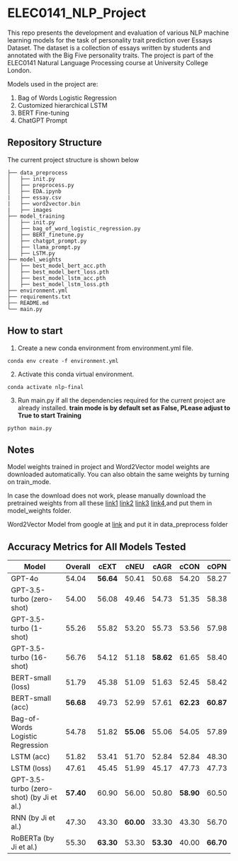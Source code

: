 # ELEC0141_NLP_Project
This repo presents the development and evaluation of various NLP machine learning models for the task of personality trait prediction over Essays Dataset. The dataset is a collection of essays written by students and annotated with the Big Five personality traits. The project is part of the ELEC0141 Natural Language Processing course at University College London.

Models used in the project are:
1. Bag of Words Logistic Regression
2. Customized hierarchical LSTM
3. BERT Fine-tuning
4. ChatGPT Prompt

## Repository Structure
The current project structure is shown below
```
├── data_preprocess
│   ├── init.py
│   ├── preprocess.py
│   ├── EDA.ipynb
|   ├── essay.csv
|   ├── word2vector.bin
|   ├── images
├── model_training
│   ├── init.py
│   ├── bag_of_word_logistic_regression.py
│   ├── BERT_finetune.py
│   ├── chatgpt_prompt.py
│   ├── llama_prompt.py
│   ├── LSTM.py
├── model_weights
│   ├── best_model_bert_acc.pth
│   ├── best_model_bert_loss.pth
│   ├── best_model_lstm_acc.pth
│   ├── best_model_lstm_loss.pth
├── environment.yml
├── requirements.txt
├── README.md
└── main.py
```

## How to start
1. Create a new conda environment from environment.yml file.
```
conda env create -f environment.yml
```
2. Activate this conda virtual environment. 
```
conda activate nlp-final
```
3. Run main.py if all the dependencies required for the current project are already installed. **train mode is by default set as False, PLease adjust to True to start Training**
```
python main.py
```
## Notes
Model weights trained in project and Word2Vector model weights are downloaded automatically. You can also obtain the same weights by turning on train_mode.

In case the download does not work, please manually download the pretrained weights from all these [link1](https://drive.google.com/file/d/1_RwOEto-l-ra2ApAFXvi-KFO4-o_ZnXk/view?usp=share_link&resourcekey=0-wjGZdNAUop6WykTtMip30g) [link2](https://drive.google.com/file/d/1XScpzWarASBsqiCqkKtGmsjwr26b6mKP/view?usp=share_link&resourcekey=0-wjGZdNAUop6WykTtMip30g) [link3](https://drive.google.com/file/d/1u-UZMd5hwVPIR_sTGmHzldpeuRfuvLqY/view?usp=share_link&resourcekey=0-wjGZdNAUop6WykTtMip30g) [link4](https://drive.google.com/file/d/1nBIYwQf4iAwEYFYqqdyKgnzQCjnmEhgd/view?usp=share_link&resourcekey=0-wjGZdNAUop6WykTtMip30g),and put them in model_weights folder.

Word2Vector Model from google at [link](https://drive.google.com/file/d/0B7XkCwpI5KDYNlNUTTlSS21pQmM/view?usp=share_link&resourcekey=0-wjGZdNAUop6WykTtMip30g) and put it in data_preprocess folder


## Accuracy Metrics for All Models Tested

| Model                                | Overall | cEXT         | cNEU         | cAGR          | cCON         | cOPN         |
|--------------------------------------|---------|--------------|--------------|---------------|--------------|--------------|
| GPT-4o                               | 54.04   | **56.64**    | 50.41        | 50.68         | 54.20        | 58.27        |
| GPT-3.5-turbo (zero-shot)            | 54.00   | 56.08        | 49.46        | 54.73         | 51.35        | 58.38        |
| GPT-3.5-turbo (1-shot)               | 55.26   | 55.82        | 53.20        | 55.73         | 53.56        | 57.98        |
| GPT-3.5-turbo (16-shot)              | 56.76   | 54.12        | 51.18        | **58.62**     | 61.65        | 58.40        |
| BERT-small (loss)                    | 51.79   | 45.38        | 51.09        | 51.63         | 52.45        | 58.42        |
| BERT-small (acc)                     | **56.68** | 49.73        | 52.99        | 57.61         | **62.23**    | **60.87**    |
| Bag-of-Words Logistic Regression     | 54.78   | 51.82        | **55.06**    | 55.06         | 54.05        | 57.89        |
| LSTM (acc)                           | 51.82   | 53.41        | 51.70        | 52.84         | 52.84        | 48.30        |
| LSTM (loss)                          | 47.61   | 45.45        | 51.99        | 45.17         | 47.73        | 47.73        |
| GPT-3.5-turbo (zero-shot) (by Ji et al.) | **57.40** | 60.90        | 56.00        | 50.80         | **58.90**    | 60.50        |
| RNN (by Ji et al.)                   | 47.30   | 43.30        | **60.00**    | 33.30         | 43.30        | 56.70        |
| RoBERTa (by Ji et al.)               | 55.30   | **63.30**    | 53.30        | **53.30**     | 40.00        | **66.70**    |
